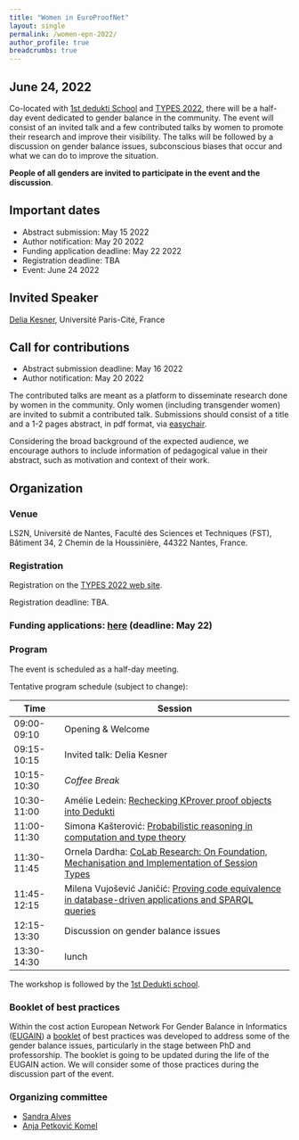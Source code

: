 ```yaml
---
title: "Women in EuroProofNet"
layout: single
permalink: /women-epn-2022/
author_profile: true
breadcrumbs: true
---
```


## June 24, 2022

Co-located with [1st dedukti School](../dedukti-school-2022) and [TYPES 2022](https://types22.inria.fr/), there will be a half-day event dedicated to gender balance in the community.
The event will consist of an invited talk and a few contributed talks by women to promote their research and improve their visibility. The talks will be followed by a discussion on gender balance issues, subconscious biases that occur and what we can do to improve the situation.

**People of all genders are invited to participate in the event and the discussion**.

## Important dates

* Abstract submission: May 15 2022
* Author notification: May 20 2022
* Funding application deadline: May 22 2022
* Registration deadline: TBA
* Event: June 24 2022

## Invited Speaker

[Delia Kesner](https://www.irif.fr/~kesner/), Université Paris-Cité, France

## Call for contributions

* Abstract submission deadline: May 16 2022
* Author notification: May 20 2022

The contributed talks are meant as a platform to disseminate research done by women in the community. Only women (including transgender women) are invited to submit a contributed talk.
Submissions should consist of a title and a 1-2 pages abstract, in pdf format, via [easychair](https://easychair.org/conferences/?conf=wepn2022).

Considering the broad background of the expected audience, we encourage authors to include information of pedagogical value in their abstract, such as motivation and context of their work.

## Organization

### Venue

LS2N, Université de Nantes, Faculté des Sciences et Techniques (FST), Bâtiment 34, 2 Chemin de la Houssinière, 44322 Nantes, France.


### Registration

Registration on the [TYPES 2022 web site](https://types22.inria.fr/).

Registration deadline: TBA.

<!--Please contact xxx if you have any problem during the registration process.-->


### Funding applications: [here](../funding-June-2022) (deadline: May 22)


### Program

The event is scheduled as a half-day meeting.

Tentative program schedule (subject to change):


| Time      | Session |
| ----------- | ----------- |
| 09:00-09:10      | Opening & Welcome     |
| 09:15-10:15   | Invited talk: Delia Kesner      |
| 10:15-10:30 | _Coffee Break_ |
| 10:30-11:00 | Amélie Ledein: [Rechecking KProver proof objects into Dedukti](2022/abstracts/WEPN_2022_Ledein.pdf) |
| 11:00-11:30 | Simona Kašterović: [Probabilistic reasoning in computation and type theory](2022/abstracts/WEPN_2022_Kaserovic.pdf) |
| 11:30-11:45 | Ornela Dardha: [CoLab Research: On Foundation, Mechanisation and Implementation of Session Types](2022/abstracts/WEPN_2022_Dardha.pdf) |
| 11:45-12:15 | Milena Vujošević Janičić: [Proving code equivalence in database-driven applications and SPARQL queries](2022/abstracts/WEPN_2022_VujosevicJancic.pdf) |
| 12:15-13:30 | Discussion on gender balance issues |
| 13:30-14:30 | lunch |

The workshop is followed by the [1st Dedukti school](../dedukti-school-2022).

### Booklet of best practices

Within the cost action European Network For Gender Balance in Informatics ([EUGAIN](https://eugain.eu/)) a [booklet](https://eugain.eu/wp-content/uploads/2022/05/EUGAIN_booklet_2022-05.pdf) of best practices was developed to address some of the gender balance issues, particularly in the stage between PhD and professorship. The booklet is going to be updated during the life of the EUGAIN action.
We will consider some of those practices during the discussion part of the event.

### Organizing committee

* [Sandra Alves](https://www.dcc.fc.up.pt/~sandra/Home/Home.html)
* [Anja Petković Komel](https://anjapetkovic.com/)
